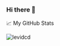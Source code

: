### Hi there 👋


📈 My GitHub Stats

<p> <img src="https://github-readme-stats.vercel.app/api?username=erlinerd&show_icons=true&theme=gotham" alt="levidcd" />
